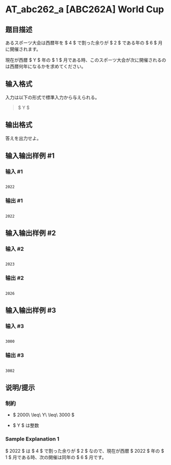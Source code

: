# AT_abc262_a [ABC262A] World Cup

## 题目描述

[problemUrl]: https://atcoder.jp/contests/abc262/tasks/abc262_a

あるスポーツ大会は西暦年を $ 4 $ で割った余りが $ 2 $ である年の $ 6 $ 月に開催されます。  
 現在が西暦 $ Y $ 年の $ 1 $ 月である時、このスポーツ大会が次に開催されるのは西暦何年になるかを求めてください。

## 输入格式

入力は以下の形式で標準入力から与えられる。

> $ Y $

## 输出格式

答えを出力せよ。

## 输入输出样例 #1

### 输入 #1

```
2022
```

### 输出 #1

```
2022
```

## 输入输出样例 #2

### 输入 #2

```
2023
```

### 输出 #2

```
2026
```

## 输入输出样例 #3

### 输入 #3

```
3000
```

### 输出 #3

```
3002
```

## 说明/提示

### 制約

- $ 2000\ \leq\ Y\ \leq\ 3000 $
- $ Y $ は整数

### Sample Explanation 1

$ 2022 $ は $ 4 $ で割った余りが $ 2 $ なので、現在が西暦 $ 2022 $ 年の $ 1 $ 月である時、次の開催は同年の $ 6 $ 月です。